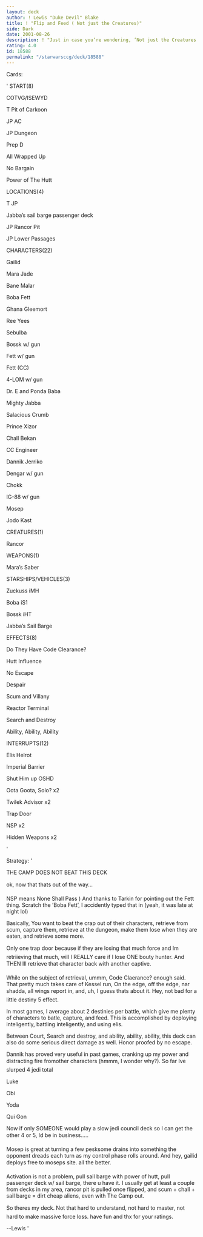 ```yaml
---
layout: deck
author: ! Lewis "Duke Devil" Blake
title: ! "Flip and Feed ( Not just the Creatures)"
side: Dark
date: 2001-08-26
description: ! "Just in case you’re wondering, ’Not just the Creatures’ refers to dannik jerriko.  Who is the man."
rating: 4.0
id: 18588
permalink: "/starwarsccg/deck/18588"
---
```

Cards: 

' START(8)

COTVG/ISEWYD

T Pit of Carkoon

JP AC

JP Dungeon

Prep D

All Wrapped Up

No Bargain

Power of The Hutt


 LOCATIONS(4)

T JP

Jabba’s sail barge passenger deck

JP Rancor Pit

JP Lower Passages


 CHARACTERS(22)

Gailid

Mara Jade

Bane Malar

Boba Fett

Ghana Gleemort

Ree Yees

Sebulba

Bossk w/ gun

Fett w/ gun

Fett (CC)

4-LOM w/ gun

Dr. E and Ponda Baba

Mighty Jabba

Salacious Crumb

Prince Xizor

Chall Bekan

CC Engineer

Dannik Jerriko

Dengar w/ gun

Chokk

IG-88 w/ gun

Mosep

Jodo Kast


 CREATURES(1)

Rancor


 WEAPONS(1)

Mara’s Saber


 STARSHIPS/VEHICLES(3)

Zuckuss iMH

Boba iS1

Bossk iHT

Jabba’s Sail Barge


 EFFECTS(8)

Do They Have Code Clearance?

Hutt Influence

No Escape

Despair

Scum and Villany

Reactor Terminal

Search and Destroy

Ability, Ability, Ability


 INTERRUPTS(12)

Elis Helrot

Imperial Barrier

Shut Him up OSHD

Oota Goota, Solo? x2

Twilek Advisor x2

Trap Door

NSP x2

Hidden Weapons x2

'

Strategy: '

  THE CAMP DOES NOT BEAT THIS DECK

  ok, now that thats out of the way...


NSP means None Shall Pass )  And thanks to Tarkin for pointing out the Fett thing.  Scratch the ’Boba Fett’, I accidently typed that in (yeah, it was late at night lol)


Basically, You want to beat the crap out of their characters, retrieve from scum, capture them, retrieve at the dungeon, make them lose when they are eaten, and retrieve some more.


 Only one trap door because if they are losing that much force and Im retriieving that much, will I REALLY care if I lose ONE bouty hunter.  And THEN Ill retrieve that character back with another captive.


 While on the subject of retrieval, ummm, Code Claerance? enough said.  That pretty much takes care of Kessel run, On the edge, off the edge, nar shadda, all wings report in, and, uh, I guess thats about it.  Hey, not bad for a little destiny 5 effect.


 In most games, I average about 2 destinies per battle, which give me plenty of characters to batle, capture, and feed.  This is accomplished by deploying inteligently, battling inteligently, and using elis.


 Between Court, Search and destroy, and ability, ability, ability, this deck can also do some serious direct damage as well.  Honor proofed by no escape.


 Dannik has proved very useful in past games, cranking up my power and distracting fire fromother characters (hmmm, I wonder why?).  So far Ive slurped 4 jedi total

  Luke

  Obi

  Yoda

  Qui Gon

 Now if only SOMEONE would play a slow jedi council deck so I can get the other 4 or 5, Id be in business.....


  Mosep is great at turning a few pesksome drains into something the opponent dreads each turn as my control phase rolls around.  And hey, gailid deploys free to moseps site.  all the better.


 Activation is not a problem, pull sail barge with power of hutt, pull passenger deck w/ sail barge, there u have it.  I usually get at least a couple from decks in my area, rancor pit is pulled once flipped, and scum + chall + sail barge = dirt cheap aliens, even with The Camp out.


  So theres my deck.  Not that hard to understand, not hard to master, not hard to make massive force loss.  have fun and thx for your ratings.


--Lewis   '
